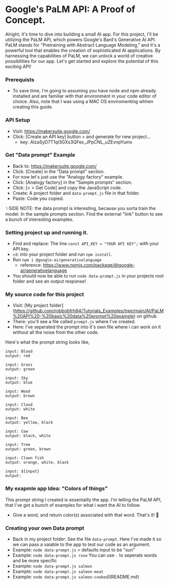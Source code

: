 # Google's PaLM API: A Proof of Concept. 

Alright, it's time to dive into building a small AI app. For this project, I'll be utilizing the PaLM API, which powers Google's Bard's Generative AI API. PaLM stands for "Pretraining with Abstract Language Modeling," and it's a powerful tool that enables the creation of sophisticated AI applications. By harnessing the capabilities of PaLM, we can unlock a world of creative possibilities for our app. Let's get started and explore the potential of this exciting API!

### Prerequists
- To save time, I'm going to assuming you have node and npm already installed and are familiar with that environment in your code editor of choice. Also, note that I was using a MAC OS enviromenting whhen creating this guide. 

### API Setup
- Visit: https://makersuite.google.com/ 
- Click: \[Create an API key\] button > and generate for new project...
  - key: AIzaSyD7T1qI3GXs3QFex_JPpCNL_uZEvnpYums

### Get "Data prompt" Example
- Back to: https://makersuite.google.com/ 
- Click: \[Create\] in the "Data prompt" section.
- For now let's just use the "Analogy factory" example. 
- Click: \[Analogy factory\] in the "Sample prompts" section.
- Click: \[< > Get Code\] and copy the JavaScript code. 
- Create: A project folder and  `data-prompt.js` file in that folder.
- Paste: Code you copied. 

✨SIDE NOTE: the data prompt is interesting, because you sorta train the model. In the sample prompts section. Find the external "link" button to see a bunch of interesting examples. 

### Setting project up and running it. 
- Find and replace: The line `const API_KEY = "YOUR API KEY";` with your API key.
- `cd`: into your project folder and run `npm install`.
- Run `npm i @google-ai/generativelanguage`
  - reference: https://www.npmjs.com/package/@google-ai/generativelanguage
- You should now be able to run `node data-prompt.js` in your projects root folder and see an output response!

### My source code for this project
- Visit: \[My project folder\](https://github.com/robbobfrh84/Tutorials_Examples/tree/main/AI/PaLM%20API%20-%20basic%20data%20prompt%20example) on github.
- There: you'll see a file called `prompt.js` where I've created. 
- Here: I've seperated the prompt into it's own file where i can work on it without all the noise from the other code. 

Here's what the prompt string looks like,

```
input: Blood
output: red

input: Grass
output: green

input: Sky
output: blue

input: Wood
output: brown

input: Cloud
output: white

input: Bee
output: yellow, black

input: Cow
output: black, white

input: Tree
output: green, brown

input: Clown fish
output: orange, white, black

input: ${input}
output:
```

### My exapmle app Idea: "Colors of things"
This prompt string I created is essentailly the app. I'm telling the PaLM API, that I've got a bunch of examples for what i want the AI to follow.
- Give a word, and return color(s) associated with that word. That's it! 🤣

### Creating your own Data prompt
- Back in my project folder: See the file `data-prompt`. Here I've made it so we can pass a vaiable to the app to test our code as an argument.
- Example: `node data-prompt.js` > defaults input to be "sun" 
- Example: `node data-prompt.js rose`
You can use `-` to seperate words and be more specific
- Example: `node data-prompt.js salmon`
- Example: `node data-prompt.js salmon-meat`
- Example: `node data-prompt.js salmon-cooked`](README.md)